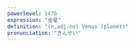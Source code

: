 ```yaml
---
powerlevel: 1476
expression: "金星"
definition: "(n,adj-no) Venus (planet)"
pronunciation: "きんせい"
---
```

